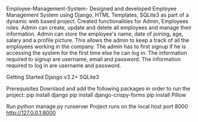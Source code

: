 Employee-Management-System-
Designed and developed Employee Management System using Django, HTML Templates, SQLite3 as part of a dynamic web based project. Created functionalities for Admin, Employees roles. Admin can create, update and delete all employees and manage their information. Admin can store the employee's name, date of joining, age, salary and a profile picture. This allows the admin to keep a track of all the employees working in the company. The admin has to first signup if he is accessing the system for the first time else he can log in. The information required to signup are username, email and password. The information required to log in are username and password.

Getting Started
Django v3.2+
SQLite3

Prerequisites
Downlaod and add the following packages in order to run the project:
pip install django
pip install django-crispy-forms
pip install Pillow

Run
python manage.py runserver
Project runs on the local host port 8000
http://127.0.0.1:8000
